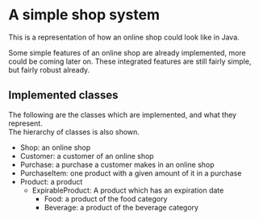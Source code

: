 # A simple shop system
This is a representation of how an online shop could look like in Java.

Some simple features of an online shop are already implemented, more could be coming later on.
These integrated features are still fairly simple, but fairly robust already.

## Implemented classes
The following are the classes which are implemented, and what they represent.  
The hierarchy of classes is also shown.

+ Shop: an online shop
+ Customer: a customer of an online shop
+ Purchase: a purchase a customer makes in an online shop
+ PurchaseItem: one product with a given amount of it in a purchase
+ Product: a product
    + ExpirableProduct: A product which has an expiration date
        + Food: a product of the food category
        + Beverage: a product of the beverage category